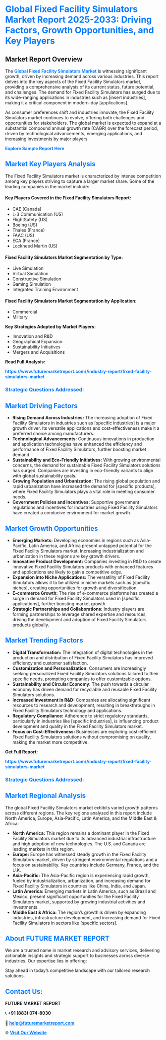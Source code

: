 <h1 style="color: #007BFF;">Global Fixed Facility Simulators Market Report 2025-2033: Driving Factors, Growth Opportunities, and Key Players</h1>

<section id="overview">
<h2>Market Report Overview</h2>
<p>The <a href="https://www.futuremarketreport.com//industry-report/fixed-facility-simulators-market" style="color: #007BFF; text-decoration: none;"><strong>Global Fixed Facility Simulators Market</strong></a> is witnessing significant growth, driven by increasing demand across various industries. This report delves into the key aspects of the Fixed Facility Simulators market, providing a comprehensive analysis of its current status, future potential, and challenges. The demand for Fixed Facility Simulators has surged due to its wide-ranging applications in industries such as [insert industries], making it a critical component in modern-day [applications].</p>
<p>As consumer preferences shift and industries innovate, the Fixed Facility Simulators market continues to evolve, offering both challenges and opportunities for stakeholders. The global market is expected to expand at a substantial compound annual growth rate (CAGR) over the forecast period, driven by technological advancements, emerging applications, and increasing investments by major players.</p>
</section>

<section id="overview">
<p><a href="https://www.futuremarketreport.com//request-sample/reportId=53089" style="color: #007BFF; text-decoration: none;"><strong>Explore Sample Report Here</strong></a></p>
</section>

<section id="key-players">
<h2 style="color: #007BFF;">Market Key Players Analysis</h2>
<p>The Fixed Facility Simulators market is characterized by intense competition among key players striving to capture a larger market share. Some of the leading companies in the market include:</p>
<h4>Key Players Covered in the Fixed Facility Simulators Report:</h4>
<ul><li>CAE (Canada)</li><li>L-3 Communication (US)</li><li>FlightSafety (US)</li><li>Boeing (US)</li><li>Thales (France)</li><li>FAAC (US)</li><li>ECA (France)</li><li>Lockheed Martin (US)</li></ul>
<h4>Fixed Facility Simulators Market Segmentation by Type:</h4>
<ul><li>Live Simulation</li><li>Virtual Simulation</li><li>Constructive Simulation</li><li>Gaming Simulation</li><li>Integrated Training Environment</li></ul>

<h4>Fixed Facility Simulators Market Segmentation by Application:</h4>
<ul><li>Commercial</li><li>Military</li></ul>
<p><strong>Key Strategies Adopted by Market Players:</strong></p>
<ul>
<li>Innovation and R&D</li>
<li>Geographical Expansion</li>
<li>Sustainability Initiatives</li>
<li>Mergers and Acquisitions</li>
</ul>
</section>

<section>
<p><strong>Read Full Analysis: </strong></p><a href="https://www.futuremarketreport.com//industry-report/fixed-facility-simulators-market" style="color: #007BFF; text-decoration: none;"><strong>https://www.futuremarketreport.com//industry-report/fixed-facility-simulators-market</strong></a>
<h3 style="color: #007BFF;">Strategic Questions Addressed:</h3>
</section>

<section id="driving-factors">
<h2 style="color: #007BFF;">Market Driving Factors</h2>
<ul>
<li><strong>Rising Demand Across Industries:</strong> The increasing adoption of Fixed Facility Simulators in industries such as [specific industries] is a major growth driver. Its versatile applications and cost-effectiveness make it a preferred choice among manufacturers.</li>
<li><strong>Technological Advancements:</strong> Continuous innovations in production and application technologies have enhanced the efficiency and performance of Fixed Facility Simulators, further boosting market demand.</li>
<li><strong>Sustainability and Eco-Friendly Initiatives:</strong> With growing environmental concerns, the demand for sustainable Fixed Facility Simulators solutions has surged. Companies are investing in eco-friendly variants to align with global sustainability goals.</li>
<li><strong>Growing Population and Urbanization:</strong> The rising global population and rapid urbanization have increased the demand for [specific products], where Fixed Facility Simulators plays a vital role in meeting consumer needs.</li>
<li><strong>Government Policies and Incentives:</strong> Supportive government regulations and incentives for industries using Fixed Facility Simulators have created a conducive environment for market growth.</li>
</ul>
</section>

<section id="growth-opportunities">
<h2 style="color: #007BFF;">Market Growth Opportunities</h2>
<ul>
<li><strong>Emerging Markets:</strong> Developing economies in regions such as Asia-Pacific, Latin America, and Africa present untapped potential for the Fixed Facility Simulators market. Increasing industrialization and urbanization in these regions are key growth drivers.</li>
<li><strong>Innovative Product Development:</strong> Companies investing in R&D to create innovative Fixed Facility Simulators products with enhanced features and applications are likely to gain a competitive edge.</li>
<li><strong>Expansion into Niche Applications:</strong> The versatility of Fixed Facility Simulators allows it to be utilized in niche markets such as [specific niches], creating opportunities for growth and diversification.</li>
<li><strong>E-commerce Growth:</strong> The rise of e-commerce platforms has created a surge in demand for Fixed Facility Simulators used in [specific applications], further boosting market growth.</li>
<li><strong>Strategic Partnerships and Collaborations:</strong> Industry players are forming partnerships to leverage shared expertise and resources, driving the development and adoption of Fixed Facility Simulators products globally.</li>
</ul>
</section>

<section id="trending-factors">
<h2 style="color: #007BFF;">Market Trending Factors</h2>
<ul>
<li><strong>Digital Transformation:</strong> The integration of digital technologies in the production and distribution of Fixed Facility Simulators has improved efficiency and customer satisfaction.</li>
<li><strong>Customization and Personalization:</strong> Consumers are increasingly seeking personalized Fixed Facility Simulators solutions tailored to their specific needs, prompting companies to offer customizable options.</li>
<li><strong>Sustainability and Circular Economy:</strong> The push towards a circular economy has driven demand for recyclable and reusable Fixed Facility Simulators solutions.</li>
<li><strong>Increased Investment in R&D:</strong> Companies are allocating significant resources to research and development, resulting in breakthroughs in Fixed Facility Simulators technology and applications.</li>
<li><strong>Regulatory Compliance:</strong> Adherence to strict regulatory standards, particularly in industries like [specific industries], is influencing product development and quality in the Fixed Facility Simulators market.</li>
<li><strong>Focus on Cost-Effectiveness:</strong> Businesses are exploring cost-efficient Fixed Facility Simulators solutions without compromising on quality, making the market more competitive.</li>
</ul>
</section>

<section>
<p><strong>Get Full Report: </strong></p><a href="https://www.futuremarketreport.com//industry-report/fixed-facility-simulators-market" style="color: #007BFF; text-decoration: none;"><strong>https://www.futuremarketreport.com//industry-report/fixed-facility-simulators-market</strong></a>
<h3 style="color: #007BFF;">Strategic Questions Addressed:</h3>
</section>


<section id="regional-analysis">
<h2 style="color: #007BFF;">Market Regional Analysis</h2>
<p>The global Fixed Facility Simulators market exhibits varied growth patterns across different regions. The key regions analyzed in this report include North America, Europe, Asia-Pacific, Latin America, and the Middle East & Africa:</p>
<ul>
<li><strong>North America:</strong> This region remains a dominant player in the Fixed Facility Simulators market due to its advanced industrial infrastructure and high adoption of new technologies. The U.S. and Canada are leading markets in this region.</li>
<li><strong>Europe:</strong> Europe has witnessed steady growth in the Fixed Facility Simulators market, driven by stringent environmental regulations and a focus on sustainability. Key countries include Germany, France, and the U.K.</li>
<li><strong>Asia-Pacific:</strong> The Asia-Pacific region is experiencing rapid growth, fueled by industrialization, urbanization, and increasing demand for Fixed Facility Simulators in countries like China, India, and Japan.</li>
<li><strong>Latin America:</strong> Emerging markets in Latin America, such as Brazil and Mexico, present significant opportunities for the Fixed Facility Simulators market, supported by growing industrial activities and investments.</li>
<li><strong>Middle East & Africa:</strong> The region’s growth is driven by expanding industries, infrastructure development, and increasing demand for Fixed Facility Simulators in sectors like [specific sectors].</li>
</ul>
</section>

<footer>
<h2 style="color: #007BFF;">About FUTURE MARKET REPORT</h2>
<p>We are a trusted name in market research and advisory services, delivering actionable insights and strategic support to businesses across diverse industries. Our expertise lies in offering:</p>

<p>Stay ahead in today’s competitive landscape with our tailored research solutions.</p>

<h2 style="color: #007BFF;">Contact Us:</h2>
<p><strong>FUTURE MARKET REPORT</strong></p>
<p>📞 <strong>+91 (883) 074-8030</strong></p>
<p>📧 <strong><a href="mailto:help@futuremarketreport.com" style="color: #007BFF;">help@futuremarketreport.com</a></strong></p>
<p>🌐 <strong><a href="https://www.futuremarketreport.com/" style="color: #007BFF;">Visit Our Website</a></strong></p>
</footer>